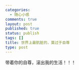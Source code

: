 ```yaml
--- 
categories: 
  - 随心小感
comments: true
layout: post
published: true
status: publish
tags: []
title: 世界上最肮脏的，莫过于自尊
type: post
---
```

带着你的自尊，滚出我的生活！！！
